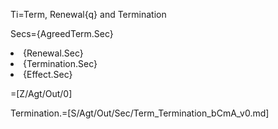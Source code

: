 Ti=Term, Renewal{q} and Termination

Secs={AgreedTerm.Sec}<li>{Renewal.Sec}<li>{Termination.Sec}<li>{Effect.Sec}

=[Z/Agt/Out/0]

Termination.=[S/Agt/Out/Sec/Term_Termination_bCmA_v0.md]